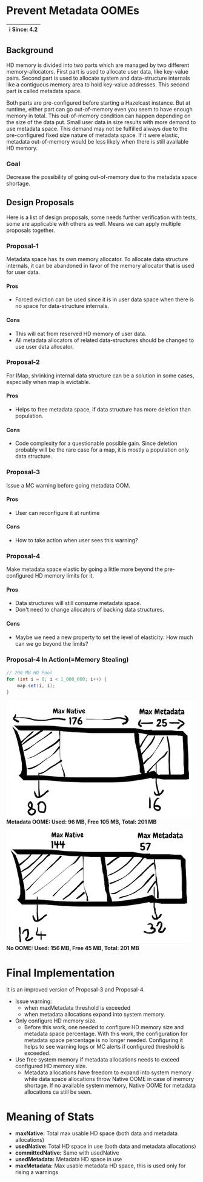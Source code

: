 # Prevent Metadata OOMEs

|ℹ️ Since: 4.2|
|-------------|

## Background
HD memory is divided into two parts which are managed by two
different memory-allocators. First part is used to allocate user
data, like key-value pairs. Second part is used to allocate system
and data-structure internals like a contiguous memory area to hold
key-value addresses. This second part is called metadata space.

Both parts are pre-configured before starting a Hazelcast instance.
But at runtime, either part can go out-of-memory even you seem
to have enough memory in total. This out-of-memory condition can
happen depending on the size of the data put. Small user data in
size results with more demand to use metadata space. This demand
may not be fulfilled always due to the pre-configured fixed size
nature of metadata space. If it were elastic, metadata out-of-memory
would be less likely when there is still available HD memory.

### Goal
Decrease the possibility of going out-of-memory
due to the metadata space shortage.

## Design Proposals
Here is a list of design proposals, some needs further
verification with tests, some are applicable with others as well.
Means we can apply multiple proposals together.
### Proposal-1
Metadata space has its own memory allocator. To allocate
data structure internals, it can be abandoned in favor
of the memory allocator that is used for user data.
#### Pros
- Forced eviction can be used since it is in user data
  space when there is no space for data-structure internals.
#### Cons
- This will eat from reserved HD memory of user data.
- All metadata allocators of related data-structures
  should be changed to use user data allocator.

### Proposal-2
For IMap, shrinking internal data structure can be a
solution in some cases, especially when map is evictable.
#### Pros
- Helps to free metadata space, if data
  structure has more deletion than population.
#### Cons
- Code complexity for a questionable possible gain.
  Since deletion probably will be the rare case for a
  map, it is mostly a population only data structure.


### Proposal-3
Issue a MC warning before going metadata OOM.
#### Pros
- User can reconfigure it at runtime
#### Cons
- How to take action when user sees this warning?

### Proposal-4
Make metadata space elastic by going a little more beyond the
pre-configured HD memory limits for it.
#### Pros
- Data structures will still consume metadata space.
- Don't need to change allocators of backing data structures.
#### Cons
- Maybe we need a new property to set the level of
  elasticity: How much can we go beyond the limits?

### Proposal-4 In Action(=Memory Stealing)  
```java
// 200 MB HD Pool
for (int i = 0; i < 1_000_000; i++) {
    map.set(i, i);
}
```

![before](before.png)
<br>__Metadata OOME: Used: 96 MB, Free 105 MB, Total: 201 MB__

![after](after.png)
<br>__No OOME: Used: 156 MB, Free 45 MB, Total: 201 MB__
  

# Final Implementation
It is an improved version of Proposal-3 and Proposal-4.

- Issue warning: 
  - when maxMetadata threshold is exceeded
  - when metadata allocations expand into system memory. 
- Only configure HD memory size. 
  - Before this work, one needed to configure HD memory size and
  metadata space percentage. With this work, the configuration for
  metadata space percentage is no longer needed. Configuring it helps
  to see warning logs or MC alerts if configured threshold is exceeded. 
- Use free system memory if metadata allocations
  needs to exceed configured HD memory size.    
   - Metadata allocations have freedom to expand into system
   memory while data space allocations throw Native OOME in
   case of memory shortage. If no available system memory,
   Native OOME for metadata allocations ca still be seen.

# Meaning of Stats
- **maxNative:** Total max usable HD space (both data and metadata allocations) 
- **usedNative:** Total HD space in use (both data and metadata allocations)
- **committedNative:** Same with usedNative
- **usedMetadata:** Metadata HD space in use
- **maxMetadata:** Max usable metadata HD space, this is used only for rising a warnings



